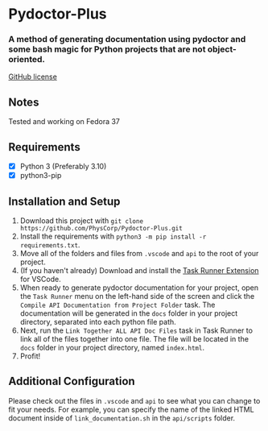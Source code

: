 # Pydoctor-Plus
### A method of generating documentation using pydoctor and some bash magic for Python projects that are not object-oriented.

[GitHub license](https://img.shields.io/github/license/PhysCorp/Pydoctor-Plus)

## Notes
Tested and working on Fedora 37

## Requirements
- [x] Python 3 (Preferably 3.10)
- [x] python3-pip

## Installation and Setup
1. Download this project with `git clone https://github.com/PhysCorp/Pydoctor-Plus.git`
2. Install the requirements with `python3 -m pip install -r requirements.txt`.
3. Move all of the folders and files from `.vscode` and `api` to the root of your project.
4. (If you haven't already) Download and install the [Task Runner Extension](https://marketplace.visualstudio.com/items?itemName=SanaAjani.taskrunnercode) for VSCode.
5. When ready to generate pydoctor documentation for your project, open the `Task Runner` menu on the left-hand side of the screen and click the `Compile API Documentation from Project Folder` task. The documentation will be generated in the `docs` folder in your project directory, separated into each python file path.
6. Next, run the `Link Together ALL API Doc Files` task in Task Runner to link all of the files together into one file. The file will be located in the `docs` folder in your project directory, named `index.html`.
7. Profit!

## Additional Configuration
Please check out the files in `.vscode` and `api` to see what you can change to fit your needs. For example, you can specify the name of the linked HTML document inside of `link_documentation.sh` in the `api/scripts` folder.